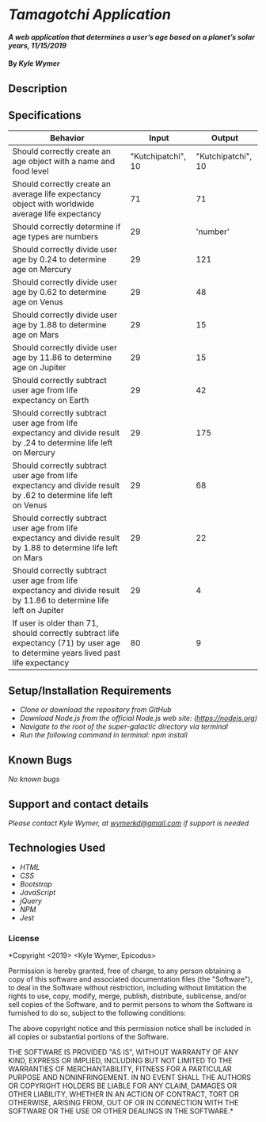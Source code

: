 # _Tamagotchi Application_

#### _A web application that determines a user’s age based on a planet’s solar years, 11/15/2019_

#### By _**Kyle Wymer**_

## Description

<!-- _This project demonstrates my current skills and understanding of Test Driven Development. The application consists of a series of functions that calculate a user's age and life expectancy on a given planet. The application also breaks down each process into specifications and determines if code was written correctly by testing with Jest. The user's age is set to 29 and currently does not allow user to enter a specific age to be calculated._ -->

## Specifications

|  Behavior | Input  | Output  |
|---|---|---|
| Should correctly create an age object with a name and food level | "Kutchipatchi", 10 | "Kutchipatchi", 10 |
| Should correctly create an average life expectancy object with worldwide average life expectancy  | 71 | 71 |
| Should correctly determine if age types are numbers | 29 | 'number' |
| Should correctly divide user age by 0.24 to determine age on Mercury | 29 | 121 |
| Should correctly divide user age by 0.62 to determine age on Venus | 29 | 48 |
| Should correctly divide user age by 1.88 to determine age on Mars | 29 | 15 |
| Should correctly divide user age by 11.86 to determine age on Jupiter | 29 | 15 |
| Should correctly subtract user age from life expectancy on Earth | 29 | 42 |
| Should correctly subtract user age from life expectancy and divide result by .24 to determine life left on Mercury | 29 | 175 |
| Should correctly subtract user age from life expectancy and divide result by .62 to determine life left on Venus | 29 | 68 |
| Should correctly subtract user age from life expectancy and divide result by 1.88 to determine life left on Mars | 29 | 22 |
| Should correctly subtract user age from life expectancy and divide result by 11.86 to determine life left on Jupiter| 29 | 4 |
| If user is older than 71, should correctly subtract life expectancy (71) by user age to determine years lived past life expectancy| 80 | 9 |


## Setup/Installation Requirements
* _Clone or download the repository from GitHub_
* _Download Node.js from the official Node.js web site: (https://nodejs.org)_
* _Navigate to the root of the super-galactic directory via terminal_
* _Run the following command in terminal: npm install_


## Known Bugs

_No known bugs_

## Support and contact details

_Please contact Kyle Wymer, at wymerkd@gmail.com if support is needed_

## Technologies Used

* _HTML_
* _CSS_
* _Bootstrap_
* _JavaScript_
* _jQuery_
* _NPM_
* _Jest_


### License

*Copyright <2019> <Kyle Wymer, Epicodus>

Permission is hereby granted, free of charge, to any person obtaining a copy of this software and associated documentation files (the "Software"), to deal in the Software without restriction, including without limitation the rights to use, copy, modify, merge, publish, distribute, sublicense, and/or sell copies of the Software, and to permit persons to whom the Software is furnished to do so, subject to the following conditions:

The above copyright notice and this permission notice shall be included in all copies or substantial portions of the Software.

THE SOFTWARE IS PROVIDED "AS IS", WITHOUT WARRANTY OF ANY KIND, EXPRESS OR IMPLIED, INCLUDING BUT NOT LIMITED TO THE WARRANTIES OF MERCHANTABILITY, FITNESS FOR A PARTICULAR PURPOSE AND NONINFRINGEMENT. IN NO EVENT SHALL THE AUTHORS OR COPYRIGHT HOLDERS BE LIABLE FOR ANY CLAIM, DAMAGES OR OTHER LIABILITY, WHETHER IN AN ACTION OF CONTRACT, TORT OR OTHERWISE, ARISING FROM, OUT OF OR IN CONNECTION WITH THE SOFTWARE OR THE USE OR OTHER DEALINGS IN THE SOFTWARE.*
